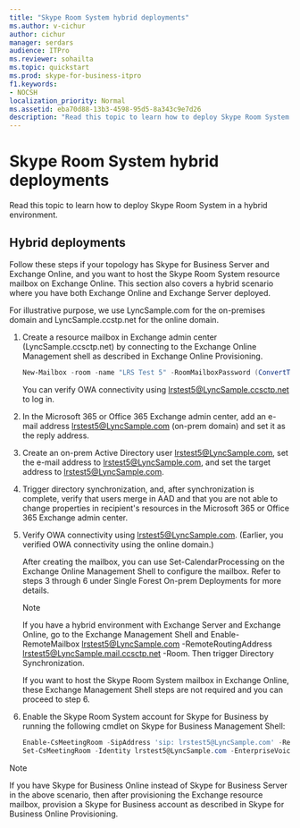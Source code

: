 ```yaml
---
title: "Skype Room System hybrid deployments"
ms.author: v-cichur
author: cichur
manager: serdars
audience: ITPro
ms.reviewer: sohailta
ms.topic: quickstart
ms.prod: skype-for-business-itpro
f1.keywords:
- NOCSH
localization_priority: Normal
ms.assetid: eba70d88-13b3-4598-95d5-8a343c9e7d26
description: "Read this topic to learn how to deploy Skype Room System in a hybrid environment."
---
```


# Skype Room System hybrid deployments

Read this topic to learn how to deploy Skype Room System in a hybrid environment.
  
## Hybrid deployments

Follow these steps if your topology has Skype for Business Server and Exchange Online, and you want to host the Skype Room System resource mailbox on Exchange Online. This section also covers a hybrid scenario where you have both Exchange Online and Exchange Server deployed.
  
For illustrative purpose, we use LyncSample.com for the on-premises domain and LyncSample.ccstp.net for the online domain.
  
1. Create a resource mailbox in Exchange admin center (LyncSample.ccsctp.net) by connecting to the Exchange Online Management shell as described in Exchange Online Provisioning.
    
   ```powershell
   New-Mailbox -room -name "LRS Test 5" -RoomMailboxPassword (ConvertTo-SecureString <password> -AsPlainText -Force) -EnableRoomMailboxAccount $true 
   ```

    You can verify OWA connectivity using lrstest5@LyncSample.ccsctp.net to log in.
    
2. In the Microsoft 365 or Office 365 Exchange admin center, add an e-mail address lrstest5@LyncSample.com (on-prem domain) and set it as the reply address.
    
3. Create an on-prem Active Directory user lrstest5@LyncSample.com, set the e-mail address to lrstest5@LyncSample.com, and set the target address to lrstest5@LyncSample.com.
    
4. Trigger directory synchronization, and, after synchronization is complete, verify that users merge in AAD and that you are not able to change properties in recipient's resources in the Microsoft 365 or Office 365 Exchange admin center.
    
5. Verify OWA connectivity using lrstest5@LyncSample.com. (Earlier, you verified OWA connectivity using the online domain.)
    
    After creating the mailbox, you can use Set-CalendarProcessing on the Exchange Online Management Shell to configure the mailbox. Refer to steps 3 through 6 under Single Forest On-prem Deployments for more details.
    
   > [!NOTE]
   > If you have a hybrid environment with Exchange Server and Exchange Online, go to the Exchange Management Shell and Enable-RemoteMailbox lrstest5@LyncSample.com -RemoteRoutingAddress lrstest5@LyncSample.mail.ccsctp.net -Room. Then trigger Directory Synchronization. 
  
    If you want to host the Skype Room System mailbox in Exchange Online, these Exchange Management Shell steps are not required and you can proceed to step 6.
    
6. Enable the Skype Room System account for Skype for Business by running the following cmdlet on Skype for Business Management Shell:
    
   ```powershell
   Enable-CsMeetingRoom -SipAddress 'sip: lrstest5@LyncSample.com' -RegistrarPool pool1.child.corp.LyncSample.com -Identity lrstest5@LyncSample.com
   Set-CsMeetingRoom -Identity lrstest5@LyncSample.com -EnterpriseVoiceEnabled $true
   ```

> [!NOTE]
> If you have Skype for Business Online instead of Skype for Business Server in the above scenario, then after provisioning the Exchange resource mailbox, provision a Skype for Business account as described in Skype for Business Online Provisioning. 
  

